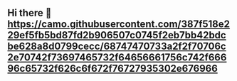## Hi there 👋https://camo.githubusercontent.com/387f518e229ef5fb5bd87fd2b906507c0745f2eb7bb42bdcbe628a8d0799cecc/68747470733a2f2f70706c2e70742f73697465732f64656661756c742f66696c65732f626c6f672f76727935302e676966


<!--
**AiltonCoelho22/AiltonCoelho22** is a ✨ _special_ ✨ repository because its `README.md` (this file) appears on your GitHub profile.

Here are some ideas to get you started:

- 🔭 I’m currently working on ...
- 🌱 I’m currently learning ...
- 👯 I’m looking to collaborate on ...
- 🤔 I’m looking for help with ...
- 💬 Ask me about ...
- 📫 How to reach me: ...
- 😄 Pronouns: ...
- ⚡ Fun fact: ...
-->
